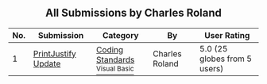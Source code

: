 ﻿<div align="center">

## All Submissions by Charles Roland

</div>

No.  | Submission | Category | By   | User Rating
---- | ---------- | -------- | ---- | -----------
1 | [PrintJustify Update<br />](https://github.com/Planet-Source-Code/charles-roland-printjustify-update__1-42036) | [Coding Standards<br /><sup>Visual Basic</sup>](../ByCategory/coding-standards__1-43.md) | Charles Roland | 5.0 (25 globes from 5 users)
